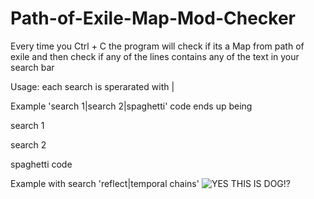 # Path-of-Exile-Map-Mod-Checker

Every time you Ctrl + C the program will check if its a Map from path of exile and then check if any of the lines contains any of the text in your search bar

Usage: each search is sperarated with |

Example 'search 1|search 2|spaghetti' code ends up being

search 1

search 2

spaghetti code

Example with search 'reflect|temporal chains'
![YES THIS IS DOG!?](http://puu.sh/viFjV/ce3fef21d7.jpg)
